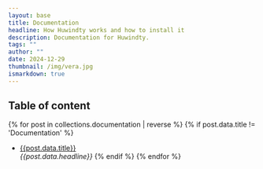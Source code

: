 ```yaml
---
layout: base
title: Documentation
headline: How Huwindty works and how to install it
description: Documentation for Huwindty.
tags: ""
author: ""
date: 2024-12-29
thumbnail: /img/vera.jpg
ismarkdown: true
---
```

## Table of content

{% for post in collections.documentation | reverse %}
  {% if post.data.title != 'Documentation' %}

- [{{post.data.title}}]({{post.url}})  
 _{{post.data.headline}}_
  {% endif %}
{% endfor %}
